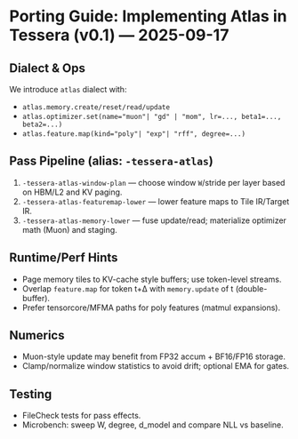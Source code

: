 <!-- MERGE_START: ATLAS_PORT_GUIDE -->
# Porting Guide: Implementing Atlas in Tessera (v0.1) — 2025-09-17

## Dialect & Ops
We introduce `atlas` dialect with:
- `atlas.memory.create/reset/read/update`
- `atlas.optimizer.set(name="muon"| "gd" | "mom", lr=..., beta1=..., beta2=...)`
- `atlas.feature.map(kind="poly"| "exp"| "rff", degree=...)`

## Pass Pipeline (alias: `-tessera-atlas`)
1. `-tessera-atlas-window-plan` — choose window `W`/stride per layer based on HBM/L2 and KV paging.
2. `-tessera-atlas-featuremap-lower` — lower feature maps to Tile IR/Target IR.
3. `-tessera-atlas-memory-lower` — fuse update/read; materialize optimizer math (Muon) and staging.

## Runtime/Perf Hints
- Page memory tiles to KV-cache style buffers; use token-level streams.
- Overlap `feature.map` for token t+Δ with `memory.update` of t (double-buffer).
- Prefer tensorcore/MFMA paths for poly features (matmul expansions).

## Numerics
- Muon-style update may benefit from FP32 accum + BF16/FP16 storage.
- Clamp/normalize window statistics to avoid drift; optional EMA for gates.

## Testing
- FileCheck tests for pass effects.
- Microbench: sweep W, degree, d_model and compare NLL vs baseline.

<!-- MERGE_END: ATLAS_PORT_GUIDE -->